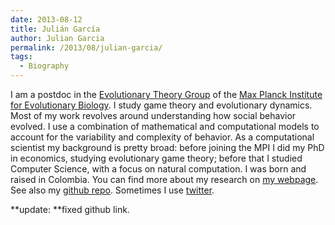 ```yaml
---
date: 2013-08-12
title: Julián García
author: Julian Garcia
permalink: /2013/08/julian-garcia/
tags:
  - Biography
---
```

I am a postdoc in the [Evolutionary Theory Group][1] of the [Max Planck Institute for Evolutionary Biology][2]. I study game theory and evolutionary dynamics. Most of my work revolves around understanding how social behavior evolved. I use a combination of mathematical and computational models to account for the variability and complexity of behavior. As a computational scientist my background is pretty broad: before joining the MPI I did my PhD in economics, studying evolutionary game theory; before that I studied Computer Science, with a focus on natural computation. I was born and raised in Colombia. You can find more about my research on [my webpage][3]. See also my [github repo][4]. Sometimes I use [twitter][5].

**update: **fixed github link.

&nbsp;

 [1]: http://web.evolbio.mpg.de/~traulsen/
 [2]: http://www.evolbio.mpg.de
 [3]: http://garciajulian.com/
 [4]: http://github.com/juliangarcia
 [5]: http://twitter.com/gamesevolving
